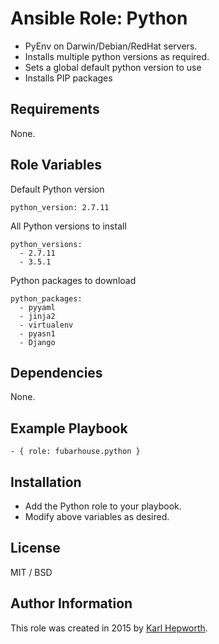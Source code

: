 # Ansible Role: Python

* PyEnv on Darwin/Debian/RedHat servers.
* Installs multiple python versions as required.
* Sets a global default python version to use
* Installs PIP packages

## Requirements

  None.

## Role Variables

Default Python version

    python_version: 2.7.11

All Python versions to install

    python_versions:
      - 2.7.11
      - 3.5.1

Python packages to download

    python_packages:
      - pyyaml
      - jinja2
      - virtualenv
      - pyasn1
      - Django

## Dependencies

  None.

## Example Playbook

    - { role: fubarhouse.python }

## Installation

* Add the Python role to your playbook.
* Modify above variables as desired.

## License

MIT / BSD

## Author Information

This role was created in 2015 by [Karl Hepworth](https://twitter.com/fubarhouse).
